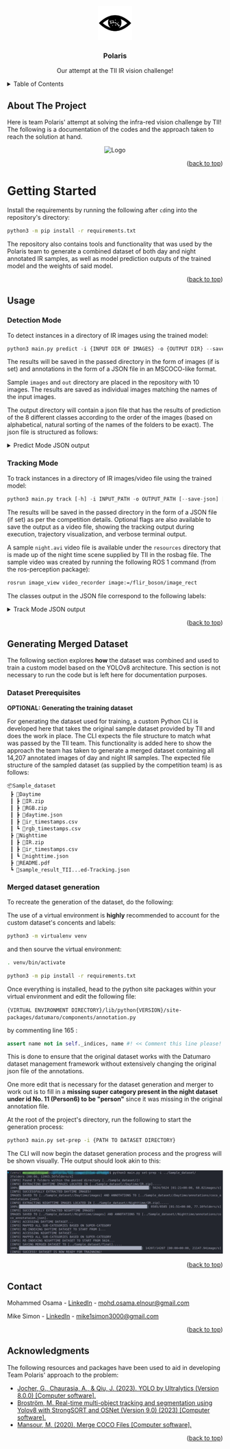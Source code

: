 <a name="readme-top"></a>

<!-- PROJECT LOGO -->
<br />
<div align="center">
  <a href="https://github.com/mohd-osama-47/tii-competition-attempt">
    <img src="resources/logo.png" alt="Logo" width="80" height="80">
  </a>

  <h3 align="center">Polaris</h3>
    <p align="center">
      Our attempt at the TII IR vision challenge!
      <br />
    </p>
</div>



<!-- TABLE OF CONTENTS -->
<details>
  <summary>Table of Contents</summary>
  <ol>
    <li>
      <a href="#about-the-project">About The Project</a>
    </li>
    <li>
      <a href="#getting-started">Getting Started</a>
    </li>
    <li><a href="#usage">Usage</a></li>
      <ul>
          <li><a href="#detection-mode">Detection Mode</a></li>
          <li><a href="#tracking-mode">Tracking Mode</a></li>
      </ul>
    <li>
      <a href="#generating-merged-dataset">Generating Merged Dataset</a>
      <ul>
        <li><a href="#dataset-prerequisites">Dataset Prerequisites</a></li>
        <li><a href="#merged-dataset-generation">Merged dataset generation</a></li>
      </ul>
    </li>
    <li><a href="#contact">Contact</a></li>
    <li><a href="#acknowledgments">Acknowledgments</a></li>
  </ol>
</details>



<!-- ABOUT THE PROJECT -->
## About The Project

Here is team Polaris' attempt at solving the infra-red vision challenge by TII! The following is a documentation of the codes and the approach taken to reach the solution at hand.

<div align="center">
  <img src="resources/tracking_output.gif" alt="Logo" width="500" >
</div>

<p align="right">(<a href="#readme-top">back to top</a>)</p>


<!-- GETTING STARTED -->
# Getting Started

Install the requirements by running the following after ```cd```ing into the repository's directory:
```sh
python3 -m pip install -r requirements.txt
```

The repository also contains tools and functionality that was used by the Polaris team to generate a combined dataset of both day and night annotated IR samples, as well as model prediction outputs of the trained model and the weights of said model.


<p align="right">(<a href="#readme-top">back to top</a>)</p>

<!-- USAGE EXAMPLES -->
## Usage

### Detection Mode
To detect instances in a directory of IR images using the trained model:
```python
python3 main.py predict -i {INPUT DIR OF IMAGES} -o {OUTPUT DIR} --save-images
```
The results will be saved in the passed directory in the form of images (if is set) and annotations in the form of a JSON file in an MSCOCO-like format.

Sample ```images``` and ```out``` directory are placed in the repository with 10 images. The results are saved as individual images matching the names of the input images.

The output directory will contain a json file that has the results of prediction of the 8 different classes according to the order of the images (based on alphabetical, natural sorting of the names of the folders to be exact). The json file is structured as follows:

<details>
<summary>Predict Mode JSON output</summary>

```json
{
    "info": {
        "contributor": "Polaris",
        "date_created": DATE,
        "description": "",
        "url": "",
        "version": "",
        "year": ""
    },
    "categories": [
        {
            "id": 1,
            "name": "Person",
            "supercategory": ""
        },
        {
            "id": 2,
            "name": "offroad_vehicle",
            "supercategory": ""
        },
        {
            "id": 3,
            "name": "Motorcyclist",
            "supercategory": ""
        },
        {
            "id": 4,
            "name": "ATV driver",
            "supercategory": ""
        },
        {
            "id": 5,
            "name": "None",
            "supercategory": ""
        },
        {
            "id": 6,
            "name": "Car",
            "supercategory": ""
        },
        {
            "id": 7,
            "name": "Bus",
            "supercategory": ""
        },
        {
            "id": 8,
            "name": "Truck",
            "supercategory": ""
        },
    ],
    "images": [
        {
            "id": ID,
            "width": 640,
            "height": 512,
            "file_name": FILE_NAME,
            "license": 0,
            "flickr_url": "",
            "coco_url": "",
            "date_captured": 0
        },
    ],
    "annotations": [
        {
          "id": ID,
          "image_id": IMAGE_ID,
          "category": ,
          "bbox": [
              Top Left X,
              Top Left Y,
              Width,
              Height
          ],
          "extra_dict": {
            "confidence": ,
          }
        }
    ],
}
```

</details>


### Tracking Mode
To track instances in a directory of IR images/video file using the trained model:
```python
python3 main.py track [-h] -i INPUT_PATH -o OUTPUT_PATH [--save-json] [--save-vid] [--show-vid] [--verbose] [--show-traj] [--is-video]
```
The results will be saved in the passed directory in the form of a JSON file (if set) as per the competition details. Optional flags are also available to save the output as a video file, showing the tracking output during execution, trajectory visualization, and verbose terminal output.

A sample ```night.avi``` video file is available under the ```resources``` directory that is made up of the night time scene supplied by TII in the rosbag file. The sample video was created by running the following ROS 1 command (from the ros-perception package):

```bash
rosrun image_view video_recorder image:=/flir_boson/image_rect
```

The classes output in the JSON file correspond to the following labels:
<details>
<summary>Track Mode JSON output</summary>


```json
{
    "info": {
        "contributor": "Polaris",
        "date_created": DATE,
        "description": "",
        "url": "",
        "version": "",
        "year": ""
    },
    "objects_tracked": [
        {
            "id": 1,
            "supercategory": "",
            "extra_dict": {}
        },
        {
            "id": 2,
            "supercategory": "",
            "extra_dict": {}
        },
    ],
    "images": [
        {
            "id": ID,
            "file_name": FILE_NAME,
            "extra_dict": {}
        },
    ],
    "predictions": [
        {
          "id": ID,
          "image_id": IMAGE_ID,
          "predicted_object_id": 1,
          "bbox": [
              Top Left X,
              Top Left Y,
              Width,
              Height
          ],
          "confidence": ,
          "extra_dict": {}
        }
    ],
}
```

</details>

<p align="right">(<a href="#readme-top">back to top</a>)</p>

## Generating Merged Dataset
The following section explores **how** the dataset was combined and used to train a custom model based on the YOLOv8 architecture. This section is not necessary to run the code but is left here for documentation purposes.

### Dataset Prerequisites

**OPTIONAL: Generating the training dataset**

For generating the dataset used for training, a custom Python CLI is developed here that takes the original sample dataset provided by TII and does the work in place. The CLI expects the file structure to match what was passed by the TII team. This functionality is added here to show the approach the team has taken to generate a merged dataset containing all 14,207 annotated images of day and night IR samples.
The expected file structure of the sampled dataset (as supplied by the competition team) is as follows:

```
📦Sample_dataset
 ┣ 📂Daytime
 ┃ ┣ 📜IR.zip
 ┃ ┣ 📜RGB.zip
 ┃ ┣ 📜daytime.json
 ┃ ┣ 📜ir_timestamps.csv
 ┃ ┗ 📜rgb_timestamps.csv
 ┣ 📂Nighttime
 ┃ ┣ 📜IR.zip
 ┃ ┣ 📜ir_timestamps.csv
 ┃ ┗ 📜nighttime.json
 ┣ 📜README.pdf
 ┗ 📜sample_result_TII...ed-Tracking.json
```

### Merged dataset generation

To recreate the generation of the dataset, do the following:

The use of a virtual environment is **highly** recommended to account for the custom dataset's concents and labels:
```bash
python3 -m virtualenv venv
```
and then sourve the virtual environment:
```bash
. venv/bin/activate
```
```sh
python3 -m pip install -r requirements.txt
```
Once everything is installed, head to the python site packages within your virtual environment and edit the following file:

```{VIRTUAL ENVIRONMENT DIRECTORY}/lib/python{VERSION}/site-packages/datumaro/components/annotation.py```

by commenting line 165 :
```python
assert name not in self._indices, name #! << Comment this line please!
```

This is done to ensure that the original dataset works with the Datumaro dataset management framework without extensively changing the original json file of the annotations.

One more edit that is necessary for the dataset generation and merger to work out is to fill in a **missing super category present in the night dataset under id No. 11 (Person6) to be "person"** since it was missing in the original annotation file.

At the root of the project's directory, run the following to start the generation process:

```bash
python3 main.py set-prep -i {PATH TO DATASET DIRECTORY}
```
The CLI will now begin the dataset generation process and the progress will be shown visually. THe output should look akin to this:

<div align="center">
  <img src="resources/SampleOutputPolaris.png" alt="Dataset Prep Sample">
</div>

<p align="right">(<a href="#readme-top">back to top</a>)</p>


<!-- CONTACT -->
## Contact

Mohammed Osama - [LinkedIn](https://www.linkedin.com/in/mohd-osama) - mohd.osama.elnour@gmail.com

Mike Simon - [LinkedIn](https://www.linkedin.com/in/mike1simon/) - mike1simon3000@gmail.com

<p align="right">(<a href="#readme-top">back to top</a>)</p>



<!-- ACKNOWLEDGMENTS -->
## Acknowledgments
The following resources and packages have been used to aid in developing Team Polaris' approach to the problem:
* [Jocher, G., Chaurasia, A., & Qiu, J. (2023). YOLO by Ultralytics (Version 8.0.0) [Computer software].](https://github.com/ultralytics/ultralytics)
* [Broström, M. Real-time multi-object tracking and segmentation using Yolov8 with StrongSORT and OSNet (Version 9.0) (2023) [Computer software].](https://zenodo.org/record/7629840)
* [Mansour, M. (2020). Merge COCO Files [Computer software]. ](https://github.com/mohamadmansourX/Merge_COCO_FILES)

<p align="right">(<a href="#readme-top">back to top</a>)</p>
